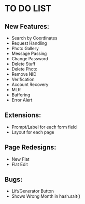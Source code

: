 # TO DO LIST

## New Features:
* Search by Coordinates
* Request Handling
* Photo Gallery
* Message Passing
* Change Password
* Delete Stuff
* Delete Photo
* Remove NID
* Verification
* Account Recovery
* MLR
* Buffering
* Error Alert

## Extensions:
* Prompt/Label for each form field
* Layout for each page

## Page Redesigns:
* New Flat
* Flat Edit

## Bugs:
* Lift/Generator Button
* Shows Wrong Month in hash.salt()
